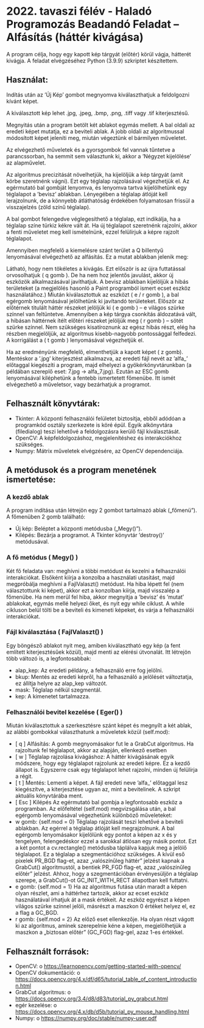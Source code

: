 # 2022. tavaszi félév - Haladó Programozás Beadandó Feladat – Alfásítás (háttér kivágása)
A program célja, hogy egy kapott kép tárgyát (előtér) körül vágja, hátterét kivágja. A feladat elvégzéséhez Python (3.9.9) szkriptet készítettem.
## Használat:
Indítás után az ’Új Kép’ gombot megnyomva kiválaszthatjuk a feldolgozni kívánt képet. 
 
A kiválasztott kép lehet .jpg, .jpeg, .bmp, .png, .tiff vagy .tif kiterjesztésű.  
 
Megnyitás után a program betölt két ablakot egymás mellett. A bal oldali az eredeti képet mutatja, ez a beviteli ablak. A jobb oldali az algoritmussal módosított képet jeleníti meg, miután végeztünk el bármilyen műveletet.
 
Az elvégezhető műveletek és a gyorsgombok fel vannak tűntetve a parancssorban, ha semmit sem választunk ki, akkor a ’Négyzet kijelölése’ az alapművelet.
 
Az algoritmus precizitását növelhetjük, ha kijelöljük a kép tárgyát (amit körbe szeretnénk vágni). Ezt egy téglalap rajzolásával végezhetjük el. Az egérmutató bal gombját lenyomva, és lenyomva tartva kijelölhetünk egy téglalapot a ’bevisz’ ablakban. Lényegében a téglalap átlóját kell lerajzolnunk, de a könnyebb átláthatóság érdekében folyamatosan frissül a visszajelzés (zöld színű téglalap). 
  
A bal gombot felengedve véglegesíthető a téglalap, ezt indikálja, ha a téglalap színe türkiz kékre vált át. Ha új téglalapot szeretnénk rajzolni, akkor a fenti műveletet meg kell ismételnünk, ezzel felülírjuk a képre rajzolt téglalapot. 
 
Amennyiben megfelelő a kiemelésre szánt terület a Q billentyű lenyomásával elvégezhető az alfásítás. Ez a mutat ablakban jelenik meg:
 
Látható, hogy nem tökéletes a kivágás. Ezt először is az újra futtatással orvosolhatjuk ( q gomb ). De ha nem hoz jelentős javulást, akkor új eszközök alkalmazásával javíthatjuk.
A bevisz ablakban kijelöljük a hibás területeket (a megjelölés hasonló a Paint programból ismert ecset eszköz használatához.) Miután kiválasztottuk az eszközt ( e / r gomb ), a bal egérgomb lenyomásával jelölhetünk ki javítandó területeket. Először az előtérnek titulált háttér részeket jelöljük ki ( e gomb ) – e világos szürke színnel van feltüntetve. Amennyiben a kép tárgya csonkítás áldozatává vált, a hibásan háttérnek ítélt előtéri részeket jelöljük meg ( r gomb ) – sötét szürke színnel. Nem szükséges kisatíroznunk az egész hibás részt, elég ha részben megjelöljük, az algoritmus kisebb-nagyobb pontossággal felfedezi. A korrigálást a ( t  gomb ) lenyomásával végezhetjük el.
 
Ha az eredményünk megfelelő, elmenthetjük a kapott képet ( z gomb). Mentéskor a ’.jpg’ kiterjesztést alkalmazva, az eredeti fájl nevét az ’alfa_’ előtaggal kiegészíti a program, majd elhelyezi a gyökérkönyvtárunkban (a példában szereplő eset: 7.jpg -> alfa_7.jpg).
Ezután az ESC gomb lenyomásával kiléphetünk a fentebb ismertetett főmenübe. Itt ismét elvégezhető a műveletsor, vagy bezárhatjuk a programot.

## Felhasznált könyvtárak:
-	Tkinter: A központi felhasználói felületet biztosítja, ebből adódóan a programkód osztály szerkezete is köré épül. Egyik alkönyvtára (filedialog) teszi lehetővé a feldolgozásra kerülő fájl kiválasztását.
-	OpenCV: A képfeldolgozáshoz, megjelenítéshez és interakciókhoz szükséges. 
-	Numpy: Mátrix műveletek elvégzésére, az OpenCV dependenciája.

## A metódusok és a program menetének ismertetése:

### A kezdő ablak
A program indítása után létrejön egy 2 gombot tartalmazó ablak („főmenü”). A főmenüben 2 gomb található:
-	Új kép: Beléptet a központi metódusba („Megy()”).
-	Kilépés: Bezárja a programot. A Tkinter könyvtár ’destroy()’ metódusával.

### A fő metódus ( Megy() )
Két fő feladata van: meghívni a többi metódust és kezelni a felhasználói interakciókat. Elsőként kiírja a konzolba a használati utasítást, majd megpróbálja meghívni a FajlValaszt() metódust. Ha hiba lépett fel (nem választottunk ki képet), akkor ezt a konzolban kiírja, majd visszalép a főmenübe. Ha nem merül fel hiba, akkor megnyitja a ’bevisz’ és ’mutat’ ablakokat, egymás mellé helyezi őket, és nyit egy while ciklust. A while cikluson belül tölti be a beviteli és kimeneti képeket, és várja a felhasználói interakciókat. 
 

### Fájl kiválasztása ( FajlValaszt() )
Egy böngésző ablakot nyit meg, amiben kiválasztható egy kép (a fent említett kiterjesztésűek közül), majd menti az elérési útvonalát. Itt létrejön több változó is, a legfontosabbak:
-	alap_kep: Az eredeti példány, a felhasználó erre fog jelölni.
-	bkup: Mentés az eredeti képről, ha a felhasználó a jelölését változtatja, ez állítja helyre az alap_kep változót.
-	mask: Téglalap nélkül szegmentál.
-	kep: A kimenetet tartalmazza.

### Felhasználói bevitel kezelése ( Eger() )
Miután kiválasztottuk a szerkesztésre szánt képet és megnyílt a két ablak, az alábbi gombokkal választhatunk a műveletek közül (self.mod):
-	[ q ] Alfásítás: A gomb megnyomásakor fut le a GrabCut algoritmus. Ha rajzoltunk fel téglalapot, akkor az alapján, ellenkező esetben 
-	[ w ] Téglalap rajzolása kivágáshoz: A háttér kivágásának egyik módszere, hogy egy téglalapot rajzolunk az eredeti képre. Ez a kezdő állapot is. Egyszerre csak egy téglalapot lehet rajzolni, minden új felülírja a régit.
-	[ t ] Mentés: Lementi a képet. A fájl eredeti neve ’alfa_’ előtaggal lesz kiegészítve, a kiterjesztése ugyan az, mint a bevitelinek. A szkript aktuális könyvtárába ment.
-	[ Esc ] Kilépés
Az egérmutató bal gombja a legfontosabb eszköz a programban. Az előfeltétel (self.mod) megvizsgálása után, a bal egérgomb lenyomásával végezhetünk különböző műveleteket:
-	w gomb: {self.mod = 0} Téglalap rajzolását teszi lehetővé a beviteli ablakban. Az egérrel a téglalap átlóját kell megrajzolnunk. A bal egérgomb lenyomásakor kijelölünk egy pontot a képen az x és y tengelyen, felengedéskor ezzel a sarokkal átlósan egy másik pontot. Ezt a két pontot a cv.rectangle() metódusba táplálva kapjuk meg a jelölő téglalapot. Ez a téglalap a szegmentációhoz szükséges. A kívül eső pixelek PR_BGD flag-et, azaz „valószínűleg háttér” jelzést kapnak a GrabCut() algoritmustól, a bentiek PR_FGD flag-et, azaz „valószínűleg előtér” jelzést. Ahhoz, hogy a szegmentációban érvényesüljön a téglalap szerepe, a GrabCut()-ot GC_INIT_WITH_RECT állapotban kell futtatni.
-	e gomb: {self.mod = 1} Ha az algoritmus futása után maradt a képen olyan részlet, ami a háttérhez tartozik, akkor az ecset eszköz használatával írhatjuk át a mask értékeit. Az eszköz egyrészt a képen világos szürke színnel jelöli, másrészt a maszkon 0 értéket helyez el, ez a flag a GC_BGD.
-	r gomb: {self.mod = 2} Az előző eset ellenkezője. Ha olyan részt vágott ki az algoritmus, aminek szerepelnie kéne a képen, megjelölhetjük a maszkon a „biztosan előtér” (GC_FGD) flag-gel, azaz 1-es értékkel. 

## Felhasznált források:
-	OpenCV: 
o	https://learnopencv.com/getting-started-with-opencv/
-	OpenCV dokumentáció:
o	https://docs.opencv.org/4.x/df/d65/tutorial_table_of_content_introduction.html
-	GrabCut algoritmus:
o	https://docs.opencv.org/3.4/d8/d83/tutorial_py_grabcut.html
-	egér kezelése:
o	https://docs.opencv.org/4.x/db/d5b/tutorial_py_mouse_handling.html
-	Numpy:
o	https://numpy.org/doc/stable/numpy-user.pdf
